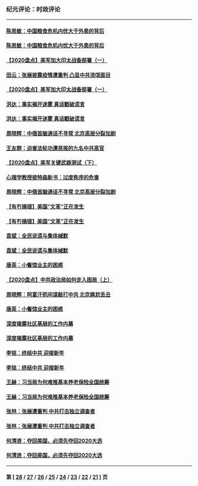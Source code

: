 ### 纪元评论：时政评论
---
#### [陈思敏：中国粮食危机内忧大于外患的背后](../../pages/nsc1025/n12654646.md) 
#### [陈思敏：中国粮食危机内忧大于外患的背后](../../pages/nsc1025/n12654646.md) 
#### [【2020盘点】美军加大印太战备部署（一）](../../pages/nsc1025/n12652401.md) 
#### [田云：张展披露疫情遭重判 凸显中共流氓面目](../../pages/nsc1025/n12653350.md) 
#### [【2020盘点】美军加大印太战备部署（一）](../../pages/nsc1025/n12652401.md) 
#### [洪达：事实揭开迷雾 真话戳破谎言](../../pages/nsc1025/n12652502.md) 
#### [洪达：事实揭开迷雾 真话戳破谎言](../../pages/nsc1025/n12652502.md) 
#### [周晓辉：中俄首脑通话不寻常 北京高层分裂加剧](../../pages/nsc1025/n12652133.md) 
#### [王友群：迫害法轮功遭恶报的九名中共高官](../../pages/nsc1025/n12652275.md) 
#### [【2020盘点】美军关键武器测试（下）](../../pages/nsc1025/n12646843.md) 
#### [心理学教授彼特森新书：过度秩序的危害](../../pages/nsc1025/n12651977.md) 
#### [周晓辉：中俄首脑通话不寻常 北京高层分裂加剧](../../pages/nsc1025/n12652133.md) 
#### [【有冇搞错】美国“文革”正在发生](../../pages/nsc1025/n12650309.md) 
#### [【有冇搞错】美国“文革”正在发生](../../pages/nsc1025/n12650309.md) 
#### [袁斌：全民说谎与集体缄默](../../pages/nsc1025/n12651376.md) 
#### [袁斌：全民说谎与集体缄默](../../pages/nsc1025/n12651376.md) 
#### [唐英：小餐馆业主的困惑](../../pages/nsc1025/n12650872.md) 
#### [【2020盘点】中共政治局如何走入困局（上）](../../pages/nsc1025/n12650626.md) 
#### [周晓辉：阿富汗抓间谍敲打中共 北京尴尬丢丑](../../pages/nsc1025/n12649111.md) 
#### [唐英：小餐馆业主的困惑](../../pages/nsc1025/n12650872.md) 
#### [深度揭露社区基层的工作内幕](../../pages/nsc1025/n12650641.md) 
#### [深度揭露社区基层的工作内幕](../../pages/nsc1025/n12650641.md) 
#### [李铭：终结中共 迎接新年](../../pages/nsc1025/n12650511.md) 
#### [李铭：终结中共 迎接新年](../../pages/nsc1025/n12650511.md) 
#### [王赫：习当局为何难推基本养老保险全国统筹](../../pages/nsc1025/n12650479.md) 
#### [王赫：习当局为何难推基本养老保险全国统筹](../../pages/nsc1025/n12650479.md) 
#### [张林：张展遭重判 中共打击独立调查者](../../pages/nsc1025/n12650372.md) 
#### [张林：张展遭重判 中共打击独立调查者](../../pages/nsc1025/n12650372.md) 
#### [何清涟：夺回美国，必须先夺回2020大选](../../pages/nsc1025/n12649010.md) 
#### [何清涟：夺回美国，必须先夺回2020大选](../../pages/nsc1025/n12649010.md) 

---
#### 第 [ [28](./28.md) / [27](./27.md) / [26](./26.md) / [25](./25.md) / [24](./24.md) / [23](./23.md) / [22](./22.md) / [21](./21.md) ] 页
